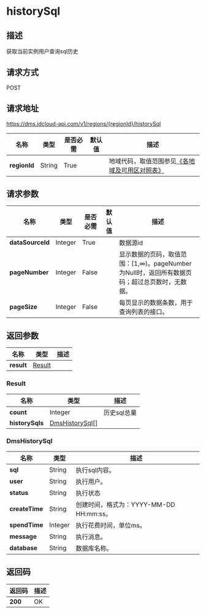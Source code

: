 # historySql


## 描述
获取当前实例用户查询sql历史

## 请求方式
POST

## 请求地址
https://dms.jdcloud-api.com/v1/regions/{regionId}/historySql

|名称|类型|是否必需|默认值|描述|
|---|---|---|---|---|
|**regionId**|String|True| |地域代码，取值范围参见[《各地域及可用区对照表》](../Enum-Definitions/Regions-AZ.md)|

## 请求参数
|名称|类型|是否必需|默认值|描述|
|---|---|---|---|---|
|**dataSourceId**|Integer|True| |数据源id|
|**pageNumber**|Integer|False| |显示数据的页码，取值范围：[1,∞)。pageNumber为Null时，返回所有数据页码；超过总页数时，无数据。|
|**pageSize**|Integer|False| |每页显示的数据条数，用于查询列表的接口。|


## 返回参数
|名称|类型|描述|
|---|---|---|
|**result**|[Result](#result)| |

### <div id="result">Result</div>
|名称|类型|描述|
|---|---|---|
|**count**|Integer|历史sql总量|
|**historySqls**|[DmsHistorySql[]](#dmshistorysql)| |
### <div id="dmshistorysql">DmsHistorySql</div>
|名称|类型|描述|
|---|---|---|
|**sql**|String|执行sql内容。|
|**user**|String|执行用户。|
|**status**|String|执行状态|
|**createTime**|String|创建时间，格式为：YYYY-MM-DD HH:mm:ss。|
|**spendTime**|Integer|执行花费时间，单位ms。|
|**message**|String|执行消息。|
|**database**|String|数据库名称。|

## 返回码
|返回码|描述|
|---|---|
|**200**|OK|
